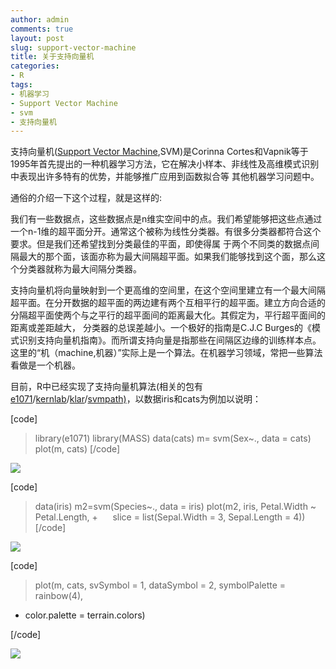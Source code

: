 ```yaml
---
author: admin
comments: true
layout: post
slug: support-vector-machine
title: 关于支持向量机
categories:
- R
tags:
- 机器学习
- Support Vector Machine
- svm
- 支持向量机
---
```


支持向量机([Support Vector Machine](http://en.wikipedia.org/wiki/Support_vector_machine),SVM)是Corinna  Cortes和Vapnik等于1995年首先提出的一种机器学习方法，它在解决小样本、非线性及高维模式识别中表现出许多特有的优势，并能够推广应用到函数拟合等 其他机器学习问题中。

通俗的介绍一下这个过程，就是这样的:

我们有一些数据点，这些数据点是n维实空间中的点。我们希望能够把这些点通过一个n-1维的超平面分开。通常这个被称为线性分类器。有很多分类器都符合这个要求。但是我们还希望找到分类最佳的平面，即使得属 于两个不同类的数据点间隔最大的那个面，该面亦称为最大间隔超平面。如果我们能够找到这个面，那么这个分类器就称为最大间隔分类器。

支持向量机将向量映射到一个更高维的空间里，在这个空间里建立有一个最大间隔超平面。在分开数据的超平面的两边建有两个互相平行的超平面。建立方向合适的分隔超平面使两个与之平行的超平面间的距离最大化。其假定为，平行超平面间的距离或差距越大， 分类器的总误差越小。一个极好的指南是C.J.C Burges的《模式识别支持向量机指南》。而所谓支持向量是指那些在间隔区边缘的训练样本点。  这里的“机（machine,机器）”实际上是一个算法。在机器学习领域，常把一些算法看做是一个机器。

目前，R中已经实现了支持向量机算法(相关的包有[e1071](http://cran.r-project.org/web/packages/e1071/index.html)/[kernlab](http://cran.r-project.org/web/packages/kernlab/index.html)/[klar](http://cran.r-project.org/web/packages/klaR/index.html)/[svmpath)](http://cran.r-project.org/web/packages/svmpath/index.html)，以数据iris和cats为例加以说明：

[code]
>library(e1071)
>library(MASS)
>data(cats)
>m= svm(Sex~., data = cats)
>plot(m, cats)
[/code]

[![](http://yishuo.cos.name/wp-content/uploads/2010/05/未命名1.jpg)](http://yishuo.cos.name/wp-content/uploads/2010/05/未命名1.jpg)

[code]

>data(iris)
>m2=svm(Species~., data = iris)
>plot(m2, iris, Petal.Width ~ Petal.Length,
+      slice = list(Sepal.Width = 3, Sepal.Length = 4))
[/code]

[![](http://yishuo.cos.name/wp-content/uploads/2010/05/未命名2.jpg)](http://yishuo.cos.name/wp-content/uploads/2010/05/未命名2.jpg)

[code]

>plot(m, cats, svSymbol = 1, dataSymbol = 2, symbolPalette = rainbow(4),
+ color.palette = terrain.colors)

[/code]

[![](http://yishuo.cos.name/wp-content/uploads/2010/05/未命名3.jpg)](http://yishuo.cos.name/wp-content/uploads/2010/05/未命名3.jpg)
